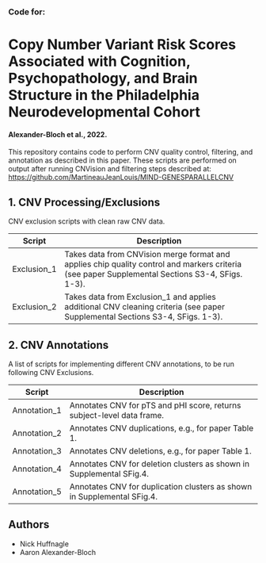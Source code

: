 ### Code for:
# Copy Number Variant Risk Scores Associated with Cognition, Psychopathology, and Brain Structure in the Philadelphia Neurodevelopmental Cohort

#### Alexander-Bloch et al., 2022.

This repository contains code to perform CNV quality control, filtering, and annotation as described in this paper. These scripts are performed on output after running CNVision and filtering steps described at: https://github.com/MartineauJeanLouis/MIND-GENESPARALLELCNV

## 1. CNV Processing/Exclusions

CNV exclusion scripts with clean raw CNV data.

| Script | Description |
| --- | --- |
| Exclusion_1 | Takes data from CNVision merge format and applies chip quality control and markers criteria (see paper Supplemental Sections S3-4, SFigs. 1-3).|
| Exclusion_2 | Takes data from Exclusion_1 and applies additional CNV cleaning criteria (see paper Supplemental Sections S3-4, SFigs. 1-3).|
  
## 2. CNV Annotations

A list of scripts for implementing different CNV annotations, to be run following CNV Exclusions.

| Script | Description |
| --- | --- |
| Annotation_1 | Annotates CNV for pTS and pHI score, returns subject-level data frame. |
| Annotation_2 | Annotates CNV duplications, e.g., for paper Table 1. |
| Annotation_3 | Annotates CNV deletions, e.g., for paper Table 1. |
| Annotation_4 | Annotates CNV for deletion clusters as shown in Supplemental SFig.4. |
| Annotation_5 | Annotates CNV for duplication clusters as shown in Supplemental SFig.4. |

## Authors

* Nick Huffnagle
* Aaron Alexander-Bloch
